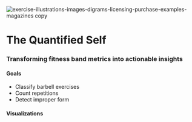 ![exercise-illustrations-images-digrams-licensing-purchase-examples-magazines copy](https://github.com/xAIdrian/Quantified-Self-for-Machine-Learning/assets/7444521/3fee65f4-5f27-46d5-919a-a9a1342505c9)

# The Quantified Self
### Transforming fitness band metrics into actionable insights

#### Goals
* Classify barbell exercises
* Count repetitions
* Detect improper form

#### Visualizations


